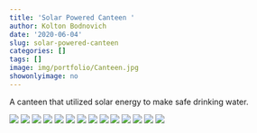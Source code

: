 ```yaml
---
title: 'Solar Powered Canteen '
author: Kolton Bodnovich
date: '2020-06-04'
slug: solar-powered-canteen
categories: []
tags: []
image: img/portfolio/Canteen.jpg
showonlyimage: no
---
```


A canteen that utilized solar energy to make safe drinking water. 

<!--more-->

![](/portfolio/Canteen_files/canteen_sketch.jpg)
![](/portfolio/Canteen_files/canteen_sketch2.jpg)
![](/portfolio/Canteen_files/canteent_sketch1.jpg)
![](/portfolio/Canteen_files/canteent_sketch8.jpg)
![](/portfolio/Canteen_files/canteen_sketch4.jpg)
![](/portfolio/Canteen_files/canteen_sketch3.jpg)
![](/portfolio/Canteen_files/canteen_sketch8.jpg)
![](/portfolio/Canteen_files/canteen_sketch9.jpg)
![](/portfolio/Canteen_files/canteent_sketch7.jpg)
![](/portfolio/Canteen_files/canteent_sketch5.jpg)
![](/portfolio/Canteen_files/canteent_sketch6.jpg)
![](/portfolio/Canteen_files/canteent_sketch11.jpg)
![](/portfolio/Canteen_files/canteen_color.jpg)
![](/portfolio/Canteen_files/canteen_sketch13.jpg)